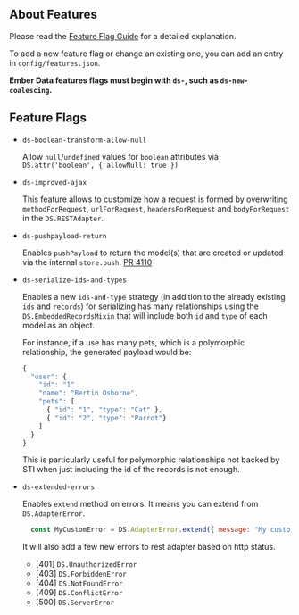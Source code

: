 ## About Features

Please read the [Feature Flag Guide](http://emberjs.com/guides/configuring-ember/feature-flags/)
for a detailed explanation.

To add a new feature flag or change an existing one, you can add an
entry in `config/features.json`.

**Ember Data features flags must begin with `ds-`, such as
`ds-new-coalescing`.**

## Feature Flags

- `ds-boolean-transform-allow-null`

  Allow `null`/`undefined` values for `boolean` attributes via `DS.attr('boolean', { allowNull: true })`

- `ds-improved-ajax`

  This feature allows to customize how a request is formed by overwriting
  `methodForRequest`, `urlForRequest`, `headersForRequest` and `bodyForRequest`
  in the `DS.RESTAdapter`.

- `ds-pushpayload-return`

  Enables `pushPayload` to return the model(s) that are created or
  updated via the internal `store.push`. [PR 4110](https://github.com/emberjs/data/pull/4110)

- `ds-serialize-ids-and-types`

  Enables a new `ids-and-type` strategy (in addition to the already existing `ids` and `records`) for
  serializing has many relationships using the `DS.EmbeddedRecordsMixin` that  will include both
  `id` and `type` of each model as an object.

  For instance, if a use has many pets, which is a polymorphic relationship, the generated payload would be:

  ```js
  {
    "user": {
      "id": "1"
      "name": "Bertin Osborne",
      "pets": [
        { "id": "1", "type": "Cat" },
        { "id": "2", "type": "Parrot"}
      ]
    }
  }
  ```

  This is particularly useful for polymorphic relationships not backed by STI when just including the id
  of the records is not enough.

- `ds-extended-errors`

  Enables `extend` method on errors. It means you can extend from `DS.AdapterError`.

  ```js
    const MyCustomError = DS.AdapterError.extend({ message: "My custom error." });
  ```

  It will also add a few new errors to rest adapter based on http status.

  * [401] `DS.UnauthorizedError`
  * [403] `DS.ForbiddenError`
  * [404] `DS.NotFoundError`
  * [409] `DS.ConflictError`
  * [500] `DS.ServerError`

